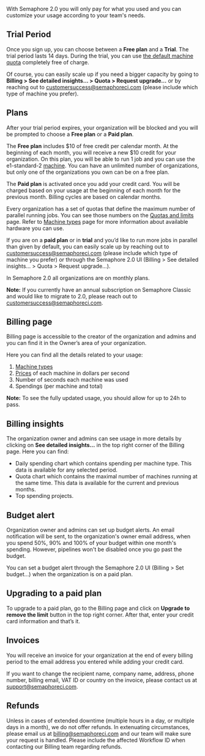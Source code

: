 With Semaphore 2.0 you will only pay for what you used and you can customize
your usage according to your team's needs.

## Trial Period

Once you sign up, you can choose between a **Free plan** and a **Trial**. The
trial period lasts 14 days. During the trial, you can use
[the default machine quota](https://docs.semaphoreci.com/article/133-quotas-and-limits)
completely free of charge.

Of course, you can easily scale up if you need a bigger capacity by going to
**Billing > See detailed insights… > Quota > Request upgrade…** or by reaching
out to
[customersuccess@semaphoreci.com](mailto:customersuccess@semaphoreci.com)
(please include which type of machine you prefer).

## Plans

After your trial period expires, your organization will be blocked and you will
be prompted to choose a **Free plan** or a **Paid plan**.

The **Free plan** includes $10 of free credit per calendar month. At the
beginning of each month, you will receive a new $10 credit for your
organization. On this plan, you will be able to run 1 job and you can use the
e1-standard-2
[machine](https://docs.semaphoreci.com/article/20-machine-types#linux-machine-types).
You can have an unlimited number of organizations, but only one of the
organizations you own can be on a free plan.

The **Paid plan** is activated once you add your credit card. You will be
charged based on your usage at the beginning of each month for the previous
month. Billing cycles are based on calendar months.

Every organization has a set of quotas that define the maximum number of
parallel running jobs. You can see those numbers on the
[Quotas and limits](https://docs.semaphoreci.com/article/133-quotas-and-limits)
page. Refer to
[Machine types](https://docs.semaphoreci.com/article/20-machine-types)
page for more information about available hardware you can use.

If you are on a **paid plan** or in **trial** and you’d like to run more jobs in
parallel than given by default, you can easily scale up by reaching out to
[customersuccess@semaphoreci.com](mailto:customersuccess@semaphoreci.com)
(please include which type of machine you prefer) or through the Semaphore 2.0
UI (Billing > See detailed insights… > Quota > Request upgrade…).

In Semaphore 2.0 all organizations are on monthly plans.

**Note:** If you currently have an annual subscription on Semaphore Classic and
would like to migrate to 2.0, please reach out to
[customersuccess@semaphoreci.com](mailto:customersuccess@semaphoreci.com).

## Billing page

Billing page is accessible to the creator of the organization and admins and you
can find it in the Owner’s area of your organization.

Here you can find all the details related to your usage:

1. [Machine types](https://docs.semaphoreci.com/article/20-machine-types)
2. [Prices](https://semaphoreci.com/pricing) of each machine in dollars per
second
3. Number of seconds each machine was used
4. Spendings (per machine and total)

**Note:** To see the fully updated usage, you should allow for up to
24h to pass.

## Billing insights

The organization owner and admins can see usage in more details by clicking on
**See detailed insights…** in the top right corner of the Billing page. Here
you can find:

- Daily spending chart which contains spending per machine type. This data is
available for any selected period.
- Quota chart which contains the maximal number of machines running at the same
time. This data is available for the current and previous months.
- Top spending projects.

## Budget alert

Organization owner and admins can set up budget alerts. An email notification
will be sent, to the organization's owner email address, when you spend 50%, 90%
and 100% of your budget within one month's spending. However, pipelines won't be
disabled once you go past the budget.

You can set a budget alert through the Semaphore 2.0 UI (Billing > Set budget…)
when the organization is on a paid plan.

## Upgrading to a paid plan

To upgrade to a paid plan, go to the Billing page and click on
**Upgrade to remove the limit** button in the top right corner. After that,
enter your credit card information and that’s it.

## Invoices

You will receive an invoice for your organization at the end of every billing
period to the email address you entered while adding your credit card.

If you want to change the recipient name, company name, address, phone number,
billing email, VAT ID or country on the invoice, please contact us at
[support@semaphoreci.com](mailto:support@semaphoreci.com).

## Refunds
Unless in cases of extended downtime (multiple hours in a day, or multiple days in a month), we do not offer refunds. In extenuating circumstances, please email us at [billing@semaphoreci.com](mailto:billing@semaphoreci.com) and our team will make sure your request is handled. Please include the affected Workflow ID when contacting our Billing team regarding refunds.
